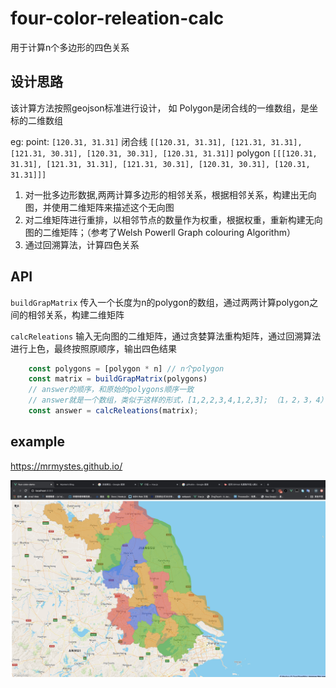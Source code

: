 # four-color-releation-calc
用于计算n个多边形的四色关系


## 设计思路
该计算方法按照geojson标准进行设计， 如 Polygon是闭合线的一维数组，是坐标的二维数组

eg: point: `[120.31, 31.31]`
    闭合线 `[[120.31, 31.31], [121.31, 31.31], [121.31, 30.31], [120.31, 30.31], [120.31, 31.31]]`
    polygon `[[[120.31, 31.31], [121.31, 31.31], [121.31, 30.31], [120.31, 30.31], [120.31, 31.31]]]`
1. 对一批多边形数据,两两计算多边形的相邻关系，根据相邻关系，构建出无向图，并使用二维矩阵来描述这个无向图
2. 对二维矩阵进行重排，以相邻节点的数量作为权重，根据权重，重新构建无向图的二维矩阵；（参考了Welsh Powerll Graph colouring Algorithm）
3. 通过回溯算法，计算四色关系

## API

`buildGrapMatrix` 传入一个长度为n的polygon的数组，通过两两计算polygon之间的相邻关系，构建二维矩阵

`calcReleations` 输入无向图的二维矩阵，通过贪婪算法重构矩阵，通过回溯算法进行上色，最终按照原顺序，输出四色结果

```javascript
    const polygons = [polygon * n] // n个polygon
    const matrix = buildGrapMatrix(polygons)
    // answer的顺序，和原始的polygons顺序一致
    // answer就是一个数组，类似于这样的形式，[1,2,2,3,4,1,2,3]; （1，2，3，4）代表上色的次序
    const answer = calcReleations(matrix);
```
## example

https://mrmystes.github.io/

![](/assets/example.png)
